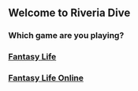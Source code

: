 ## Welcome to Riveria Dive
### Which game are you playing?

### [Fantasy Life](https://riveriadive.github.io)
### [Fantasy Life Online](https://riveriadive.github.io)
